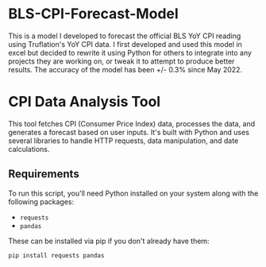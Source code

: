 # BLS-CPI-Forecast-Model
This is a model I developed to forecast the official BLS YoY CPI reading using Truflation's YoY CPI data. I first developed and used this model in excel but decided to rewrite it using Python for others to integrate into any projects they are working on, or tweak it to attempt to produce better results. The accuracy of the model has been +/- 0.3% since May 2022.

# CPI Data Analysis Tool

This tool fetches CPI (Consumer Price Index) data, processes the data, and generates a forecast based on user inputs. It's built with Python and uses several libraries to handle HTTP requests, data manipulation, and date calculations.

## Requirements

To run this script, you'll need Python installed on your system along with the following packages:
- `requests`
- `pandas`

These can be installed via pip if you don't already have them:

```bash
pip install requests pandas

